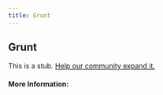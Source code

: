 ```yaml
---
title: Grunt
---
```


## Grunt

This is a stub. [Help our community expand it.](https://github.com/freeCodeCamp/guide-articles/tree/master/articles/Tools/Grunt/index.md)

<!-- The article goes here, in GitHub-flavored Markdown. Feel free to add YouTube videos, images, and CodePen/JSBin embeds  -->

#### More Information:
<!-- Please add any articles you think might be helpful to read before writing the article -->


